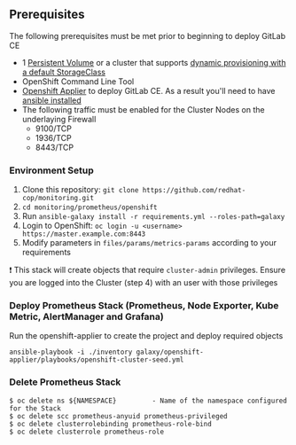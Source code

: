 ## Prerequisites

The following prerequisites must be met prior to beginning to deploy GitLab CE

* 1 [Persistent Volume](https://docs.openshift.com/container-platform/latest/architecture/additional_concepts/storage.html) or a cluster that supports [dynamic provisioning with a default StorageClass](https://docs.openshift.com/container-platform/latest/install_config/storage_examples/storage_classes_dynamic_provisioning.html)
* OpenShift Command Line Tool
* [Openshift Applier](https://github.com/redhat-cop/openshift-applier/) to deploy GitLab CE. As a result you'll need to have [ansible installed](http://docs.ansible.com/ansible/latest/intro_installation.html)
* The following traffic must be enabled for the Cluster Nodes on the underlaying Firewall
    * 9100/TCP
    * 1936/TCP
    * 8443/TCP


### Environment Setup

1. Clone this repository: `git clone https://github.com/redhat-cop/monitoring.git`
2. `cd monitoring/prometheus/openshift`
3. Run `ansible-galaxy install -r requirements.yml --roles-path=galaxy`
4. Login to OpenShift: `oc login -u <username> https://master.example.com:8443`
5. Modify parameters in `files/params/metrics-params` according to your requirements

:heavy_exclamation_mark: This stack will create objects that require `cluster-admin` privileges. Ensure you are logged into the Cluster (step 4) with an user with those privileges

### Deploy Prometheus Stack (Prometheus, Node Exporter, Kube Metric, AlertManager and Grafana)

Run the openshift-applier to create the project and deploy required objects
```
ansible-playbook -i ./inventory galaxy/openshift-applier/playbooks/openshift-cluster-seed.yml
```

### Delete Prometheus Stack

```
$ oc delete ns ${NAMESPACE}         - Name of the namespace configured for the Stack
$ oc delete scc prometheus-anyuid prometheus-privileged
$ oc delete clusterrolebinding prometheus-role-bind
$ oc delete clusterrole prometheus-role
